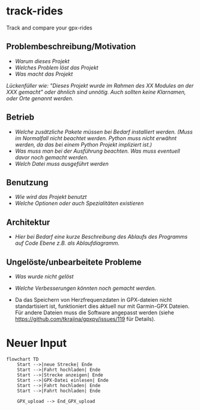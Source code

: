 # track-rides
Track and compare your gpx-rides

## Problembeschreibung/Motivation
 - *Warum dieses Projekt*
 - *Welches Problem löst das Projekt*
 - *Was macht das Projekt*

*Lückenfüller wie: "Dieses Projekt wurde im Rahmen des XX Modules an der XXX gemacht" oder ähnlich sind unnötig. Auch sollten keine Klarnamen, oder Orte genannt werden.*
## Betrieb
 - *Welche zusätzliche Pakete müssen bei Bedarf installiert werden. (Muss im Normalfall nicht beachtet werden. Python muss nicht erwähnt werden, da das bei einem Python Projekt impliziert ist.)*
 - *Was muss man bei der Ausführung beachten. Was muss eventuell davor noch gemacht werden.*
 - *Welch Datei muss ausgeführt werden*

## Benutzung
- *Wie wird das Projekt benutzt*
- *Welche Optionen oder auch Spezialitäten existieren*

## Architektur
- *Hier bei Bedarf eine kurze Beschreibung des Ablaufs des Programms auf Code Ebene z.B. als Ablaufdiagramm.*

## Ungelöste/unbearbeitete Probleme
 - *Was wurde nicht gelöst*
 - *Welche Verbesserungen könnten noch gemacht werden.*

 - Da das Speichern von Herzfrequenzdaten in GPX-dateien nicht standartisiert ist, funktioniert dies aktuell nur mit Garmin-GPX Dateien. Für andere Dateien muss die Software angepasst werden (siehe https://github.com/tkrajina/gpxpy/issues/119 für Details). 
 
# Neuer Input
```mermaid
flowchart TD
    Start -->|neue Strecke| Ende
    Start -->|Fahrt hochladen| Ende
    Start -->|Strecke anzeigen| Ende
    Start -->|GPX-Datei einlesen| Ende
    Start -->|Fahrt hochladen| Ende
    Start -->|Fahrt hochladen| Ende

    GPX_upload --> End_GPX_upload
```